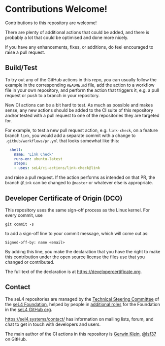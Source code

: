<!--
     Copyright 2020, Data61, CSIRO (ABN 41 687 119 230)

     SPDX-License-Identifier: CC-BY-SA-4.0
-->

# Contributions Welcome!

Contributions to this repository are welcome!

There are plenty of additional actions that could be added, and there is
probably a lot that could be optimised and done more nicely.

If you have any enhancements, fixes, or additions, do feel encouraged to
raise a pull request.


## Build/Test

To try out any of the GitHub actions in this repo, you can usually follow the
example in the corresponding `README.md` file, add the action to a workflow
file in your own repository, and perform the action that triggers it, e.g. a
pull request or push to a branch in your repository.

New CI actions can be a bit hard to test. As much as possible and makes sense,
any new actions should be added to the CI suite of this repository and/or tested
with a pull request to one of the repositories they are targeted for.

For example, to test a new pull request action, e.g. `link-check`, on a
feature branch `link`, you would add a separate commit with a change to 
`.github/workflows/pr.yml` that looks somewhat like this:

```yaml
  shell:
    name: 'Link Check'
    runs-on: ubuntu-latest
    steps:
    - uses: seL4/ci-actions/link-check@link
```

and raise a pull request. If the action performs as intended on that PR, the
branch `@link` can be changed to `@master` or whatever else is appropriate.


## Developer Certificate of Origin (DCO)

This repository uses the same sign-off process as the Linux kernel. For every
commit, use

    git commit -s

to add a sign-off line to your commit message, which will come out as:

    Signed-off-by: name <email>

By adding this line, you make the declaration that you have the right to make
this contribution under the open source license the files use that you changed
or contributed.

The full text of the declaration is at <https://developercertificate.org>.


## Contact

The seL4 repositories are managed by the [Technical Steering Committee][TSC]
of the [seL4 Foundation][seL4F], helped by people in [additional
roles][roles] for the Foundation in the [seL4 GitHub org][seL4org].

<https://sel4.systems/contact/> has information on mailing lists, forum, and
chat to get in touch with developers and users.

The main author of the CI actions in this repository is [Gerwin Klein][GK], [@lsf37][lsf37] on GitHub.

[TSC]: https://sel4.systems/Foundation/TSC/
[seL4F]: https://sel4.systems/Foundation/About/
[roles]: https://docs.sel4.systems/processes/roles.html
[seL4org]: https://github.com/orgs/seL4/teams
[GK]: https://doclsf.de/
[lsf37]: https://github.com/lsf37
